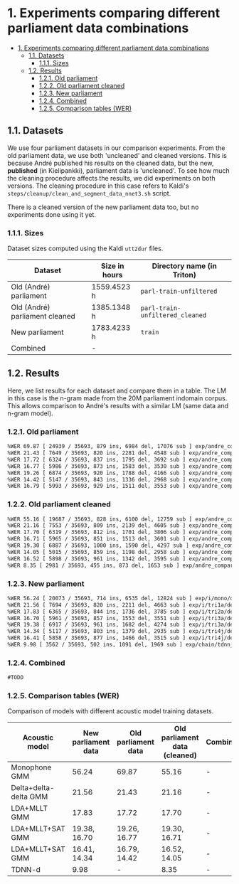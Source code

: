 # 1. Experiments comparing different parliament data combinations

- [1. Experiments comparing different parliament data combinations](#1-experiments-comparing-different-parliament-data-combinations)
  - [1.1. Datasets](#11-datasets)
    - [1.1.1. Sizes](#111-sizes)
  - [1.2. Results](#12-results)
    - [1.2.1. Old parliament](#121-old-parliament)
    - [1.2.2. Old parliament cleaned](#122-old-parliament-cleaned)
    - [1.2.3. New parliament](#123-new-parliament)
    - [1.2.4. Combined](#124-combined)
    - [1.2.5. Comparison tables (WER)](#125-comparison-tables-wer)

## 1.1. Datasets

We use four parliament datasets in our comparison experiments. From the old parliament data, we use both
'uncleaned' and cleaned versions. This is because André published his results on the cleaned data, but
the new, **published** (in Kielipankki), parliament data is 'uncleaned'. To see how much the cleaning
procedure affects the results, we did experiments on both versions. The cleaning procedure in this case
refers to Kaldi's `steps/cleanup/clean_and_segment_data_nnet3.sh` script.

There is a cleaned version of the new parliament data too, but no experiments done using it yet.

### 1.1.1. Sizes

Dataset sizes computed using the Kaldi `utt2dur` files.

| Dataset                        | Size in hours | Directory name (in Triton)      |
| ------------------------------ | ------------- | ------------------------------- |
| Old (André) parliament         | 1559.4523 h   | `parl-train-unfiltered`         |
| Old (André) parliament cleaned | 1385.1348 h   | `parl-train-unfiltered_cleaned` |
| New parliament                 | 1783.4233 h   | `train`                         |
| Combined                       | -             |                                 |

## 1.2. Results

Here, we list results for each dataset and compare them in a table. The LM in this case is the n-gram
made from the 20M parliament indomain corpus. This allows comparison to André's results with a similar
LM (same data and n-gram model).

### 1.2.1. Old parliament

```txt
%WER 69.87 [ 24939 / 35693, 879 ins, 6984 del, 17076 sub ] exp/andre_comparison/i/mono/decode_parl-dev-all_test_parl_20M_varikn.bpe19000.d0.0001/wer_8_0.0
%WER 21.43 [ 7649 / 35693, 820 ins, 2281 del, 4548 sub ] exp/andre_comparison/i/tri1a/decode_parl-dev-all_test_parl_20M_varikn.bpe19000.d0.0001/wer_13_0.0
%WER 17.72 [ 6324 / 35693, 837 ins, 1795 del, 3692 sub ] exp/andre_comparison/i/tri2a/decode_parl-dev-all_test_parl_20M_varikn.bpe19000.d0.0001/wer_14_0.0
%WER 16.77 [ 5986 / 35693, 873 ins, 1583 del, 3530 sub ] exp/andre_comparison/i/tri3a/decode_parl-dev-all_test_parl_20M_varikn.bpe19000.d0.0001/wer_14_0.0
%WER 19.26 [ 6874 / 35693, 920 ins, 1788 del, 4166 sub ] exp/andre_comparison/i/tri3a/decode_parl-dev-all_test_parl_20M_varikn.bpe19000.d0.0001.si/wer_15_0.0
%WER 14.42 [ 5147 / 35693, 843 ins, 1336 del, 2968 sub ] exp/andre_comparison/i/tri4j/decode_parl-dev-all_test_parl_20M_varikn.bpe19000.d0.0001/wer_14_0.0
%WER 16.79 [ 5993 / 35693, 929 ins, 1511 del, 3553 sub ] exp/andre_comparison/i/tri4j/decode_parl-dev-all_test_parl_20M_varikn.bpe19000.d0.0001.si/wer_14_0.0
```

### 1.2.2. Old parliament cleaned

```txt
%WER 55.16 [ 19687 / 35693, 828 ins, 6100 del, 12759 sub ] exp/andre_comparison/i_cleaned/mono/decode_parl-dev-all_test_parl_20M_varikn.bpe19000.d0.0001/wer_9_0.0
%WER 21.16 [ 7553 / 35693, 809 ins, 2139 del, 4605 sub ] exp/andre_comparison/i_cleaned/tri1a/decode_parl-dev-all_test_parl_20M_varikn.bpe19000.d0.0001/wer_15_0.0
%WER 17.70 [ 6319 / 35693, 812 ins, 1701 del, 3806 sub ] exp/andre_comparison/i_cleaned/tri2a/decode_parl-dev-all_test_parl_20M_varikn.bpe19000.d0.0001/wer_16_0.0
%WER 16.71 [ 5965 / 35693, 851 ins, 1513 del, 3601 sub ] exp/andre_comparison/i_cleaned/tri3a/decode_parl-dev-all_test_parl_20M_varikn.bpe19000.d0.0001/wer_17_0.0
%WER 19.30 [ 6887 / 35693, 1000 ins, 1590 del, 4297 sub ] exp/andre_comparison/i_cleaned/tri3a/decode_parl-dev-all_test_parl_20M_varikn.bpe19000.d0.0001.si/wer_14_0.0
%WER 14.05 [ 5015 / 35693, 859 ins, 1198 del, 2958 sub ] exp/andre_comparison/i_cleaned/tri4j/decode_parl-dev-all_test_parl_20M_varikn.bpe19000.d0.0001/wer_16_0.0
%WER 16.52 [ 5898 / 35693, 961 ins, 1342 del, 3595 sub ] exp/andre_comparison/i_cleaned/tri4j/decode_parl-dev-all_test_parl_20M_varikn.bpe19000.d0.0001.si/wer_16_0.0
%WER 8.35 [ 2981 / 35693, 455 ins, 873 del, 1653 sub ] exp/andre_comparison/chain_cleaned/tdnn_d/decode_parl-dev-all_test_parl_20M_varikn.bpe19000.d0.0001/wer_9_0.0
```

### 1.2.3. New parliament

```txt
%WER 56.24 [ 20073 / 35693, 714 ins, 6535 del, 12824 sub ] exp/i/mono/decode_parl-dev-all_test_parl_20M_varikn.bpe19000.d0.0001/wer_8_0.0
%WER 21.56 [ 7694 / 35693, 820 ins, 2211 del, 4663 sub ] exp/i/tri1a/decode_parl-dev-all_test_parl_20M_varikn.bpe19000.d0.0001/wer_14_0.0
%WER 17.83 [ 6365 / 35693, 844 ins, 1736 del, 3785 sub ] exp/i/tri2a/decode_parl-dev-all_test_parl_20M_varikn.bpe19000.d0.0001/wer_14_0.0
%WER 16.70 [ 5961 / 35693, 857 ins, 1553 del, 3551 sub ] exp/i/tri3a/decode_parl-dev-all_test_parl_20M_varikn.bpe19000.d0.0001/wer_15_0.0
%WER 19.38 [ 6917 / 35693, 961 ins, 1682 del, 4274 sub ] exp/i/tri3a/decode_parl-dev-all_test_parl_20M_varikn.bpe19000.d0.0001.si/wer_13_0.0
%WER 14.34 [ 5117 / 35693, 803 ins, 1379 del, 2935 sub ] exp/i/tri4j/decode_parl-dev-all_test_parl_20M_varikn.bpe19000.d0.0001/wer_16_0.0
%WER 16.41 [ 5858 / 35693, 877 ins, 1466 del, 3515 sub ] exp/i/tri4j/decode_parl-dev-all_test_parl_20M_varikn.bpe19000.d0.0001.si/wer_14_0.0
%WER 9.98 [ 3562 / 35693, 502 ins, 1091 del, 1969 sub ] exp/chain/tdnn_d/decode_parl-dev-all_test_parl_20M_varikn.bpe19000.d0.0001/wer_7_0.0
```

### 1.2.4. Combined

```txt
#TODO
```

### 1.2.5. Comparison tables (WER)

Comparison of models with different acoustic model training datasets.

| Acoustic model        | New parliament data | Old parliament data | Old parliament data (cleaned) | Combined |
| --------------------- | ------------------- | ------------------- | ----------------------------- | -------- |
| Monophone GMM         | 56.24               | 69.87               | 55.16                         | -        |
| Delta+delta-delta GMM | 21.56               | 21.43               | 21.16                         | -        |
| LDA+MLLT GMM          | 17.83               | 17.72               | 17.70                         | -        |
| LDA+MLLT+SAT GMM      | 19.38, 16.70        | 19.26, 16.77        | 19.30, 16.71                  | -        |
| LDA+MLLT+SAT GMM      | 16.41, 14.34        | 16.79, 14.42        | 16.52, 14.05                  | -        |
| TDNN-d                | 9.98                | -                   | 8.35                          | -        |
